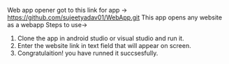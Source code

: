 Web app opener
got to this link for app -> https://github.com/sujeetyadav01/WebApp.git
This app opens any website as a webapp
Steps to use->
1. Clone the app in android studio or visual studio and run it.
2. Enter the website link in text field that will appear on screen.
3. Congratulaition! you have runned it succsesfully.
